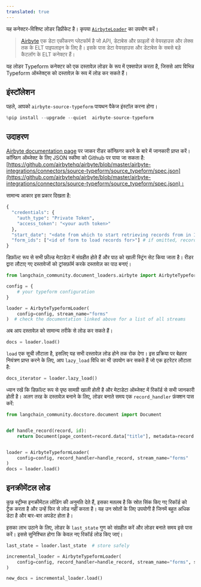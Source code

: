 ```yaml
---
translated: true
---
```


यह कनेक्टर-विशिष्ट लोडर डिप्रीकेट है। कृपया [`AirbyteLoader`](/docs/integrations/document_loaders/airbyte) का उपयोग करें।

>[Airbyte](https://github.com/airbytehq/airbyte) एक डेटा एकीकरण प्लेटफॉर्म है जो API, डेटाबेस और फ़ाइलों से वेयरहाउस और लेक्स तक के ELT पाइपलाइन के लिए है। इसके पास डेटा वेयरहाउस और डेटाबेस के सबसे बड़े कैटलॉग के ELT कनेक्टर हैं।

यह लोडर Typeform कनेक्टर को एक दस्तावेज़ लोडर के रूप में एक्सपोज़ करता है, जिससे आप विभिन्न Typeform ऑब्जेक्ट्स को दस्तावेज़ के रूप में लोड कर सकते हैं।

## इंस्टॉलेशन

पहले, आपको `airbyte-source-typeform` पायथन पैकेज इंस्टॉल करना होगा।

```python
%pip install --upgrade --quiet  airbyte-source-typeform
```

## उदाहरण

[Airbyte documentation page](https://docs.airbyte.com/integrations/sources/typeform/) पर जाकर रीडर कॉन्फ़िगर करने के बारे में जानकारी प्राप्त करें।
कॉन्फ़िग ऑब्जेक्ट के लिए JSON स्कीमा को Github पर पाया जा सकता है: [https://github.com/airbytehq/airbyte/blob/master/airbyte-integrations/connectors/source-typeform/source_typeform/spec.json](https://github.com/airbytehq/airbyte/blob/master/airbyte-integrations/connectors/source-typeform/source_typeform/spec.json)।

सामान्य आकार इस प्रकार दिखता है:

```python
{
  "credentials": {
    "auth_type": "Private Token",
    "access_token": "<your auth token>"
  },
  "start_date": "<date from which to start retrieving records from in ISO format, e.g. 2020-10-20T00:00:00Z>",
  "form_ids": ["<id of form to load records for>"] # if omitted, records from all forms will be loaded
}
```

डिफ़ॉल्ट रूप से सभी फ़ील्ड मेटाडेटा में संग्रहीत होते हैं और पाठ को खाली स्ट्रिंग सेट किया जाता है। रीडर द्वारा लौटाए गए दस्तावेजों को ट्रांसफ़ॉर्म करके दस्तावेज़ का पाठ बनाएं।

```python
from langchain_community.document_loaders.airbyte import AirbyteTypeformLoader

config = {
    # your typeform configuration
}

loader = AirbyteTypeformLoader(
    config=config, stream_name="forms"
)  # check the documentation linked above for a list of all streams
```

अब आप दस्तावेज़ को सामान्य तरीके से लोड कर सकते हैं।

```python
docs = loader.load()
```

`load` एक सूची लौटाता है, इसलिए यह सभी दस्तावेज़ लोड होने तक रोक देगा। इस प्रक्रिया पर बेहतर नियंत्रण प्राप्त करने के लिए, आप `lazy_load` विधि का भी उपयोग कर सकते हैं जो एक इटरेटर लौटाता है:

```python
docs_iterator = loader.lazy_load()
```

ध्यान रखें कि डिफ़ॉल्ट रूप से पृष्ठ सामग्री खाली होती है और मेटाडेटा ऑब्जेक्ट में रिकॉर्ड से सभी जानकारी होती है। अलग तरह के दस्तावेज़ बनाने के लिए, लोडर बनाते समय एक `record_handler` फ़ंक्शन पास करें:

```python
from langchain_community.docstore.document import Document


def handle_record(record, id):
    return Document(page_content=record.data["title"], metadata=record.data)


loader = AirbyteTypeformLoader(
    config=config, record_handler=handle_record, stream_name="forms"
)
docs = loader.load()
```

## इनक्रीमेंटल लोड

कुछ स्ट्रीम्स इनक्रीमेंटल लोडिंग की अनुमति देते हैं, इसका मतलब है कि स्रोत सिंक किए गए रिकॉर्ड को ट्रैक करता है और उन्हें फिर से लोड नहीं करता है। यह उन स्रोतों के लिए उपयोगी है जिनमें बहुत अधिक डेटा है और बार-बार अपडेट होता है।

इसका लाभ उठाने के लिए, लोडर के `last_state` गुण को संग्रहीत करें और लोडर बनाते समय इसे पास करें। इससे सुनिश्चित होगा कि केवल नए रिकॉर्ड लोड किए जाएं।

```python
last_state = loader.last_state  # store safely

incremental_loader = AirbyteTypeformLoader(
    config=config, record_handler=handle_record, stream_name="forms", state=last_state
)

new_docs = incremental_loader.load()
```
